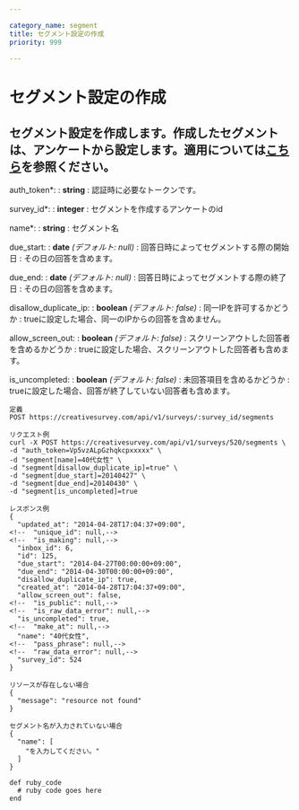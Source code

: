 ```yaml
---

category_name: segment
title: セグメント設定の作成
priority: 999

---
```


# セグメント設定の作成

## セグメント設定を作成します。作成したセグメントは、アンケートから設定します。適用については[こちら](#survey_update)を参照ください。

auth_token*:
: __string__
: 認証時に必要なトークンです。

survey_id*:
: __integer__
: セグメントを作成するアンケートのid

name*:
: __string__
: セグメント名

due_start:
: __date__ _(デフォルト: null)_
: 回答日時によってセグメントする際の開始日
: その日の回答を含めます。

due_end:
: __date__ _(デフォルト: null)_
: 回答日時によってセグメントする際の終了日
: その日の回答を含めます。

disallow_duplicate_ip:
: __boolean__ _(デフォルト: false)_
: 同一IPを許可するかどうか
: trueに設定した場合、同一のIPからの回答を含めません。

allow_screen_out:
: __boolean__ _(デフォルト: false)_
: スクリーンアウトした回答者を含めるかどうか
: trueに設定した場合、スクリーンアウトした回答者も含めます。

is_uncompleted:
: __boolean__ _(デフォルト: false)_
: 未回答項目を含めるかどうか
: trueに設定した場合、回答が終了していない回答者も含めます。


~~~
定義
POST https://creativesurvey.com/api/v1/surveys/:survey_id/segments

リクエスト例
curl -X POST https://creativesurvey.com/api/v1/surveys/520/segments \
-d "auth_token=Vp5vzALpGzhqkcpxxxxx" \
-d "segment[name]=40代女性" \
-d "segment[disallow_duplicate_ip]=true" \
-d "segment[due_start]=20140427" \
-d "segment[due_end]=20140430" \
-d "segment[is_uncompleted]=true

レスポンス例
{
  "updated_at": "2014-04-28T17:04:37+09:00",
<!--  "unique_id": null,-->
<!--  "is_making": null,-->
  "inbox_id": 6,
  "id": 125,
  "due_start": "2014-04-27T00:00:00+09:00",
  "due_end": "2014-04-30T00:00:00+09:00",
  "disallow_duplicate_ip": true,
  "created_at": "2014-04-28T17:04:37+09:00",
  "allow_screen_out": false,
<!--  "is_public": null,-->
<!--  "is_raw_data_error": null,-->
  "is_uncompleted": true,
<!--  "make_at": null,-->
  "name": "40代女性",
<!--  "pass_phrase": null,-->
<!--  "raw_data_error": null,-->
  "survey_id": 524
}

リソースが存在しない場合
{
  "message": "resource not found"
}

セグメント名が入力されていない場合
{
  "name": [
    "を入力してください。"
  ]
}
~~~

~~~
def ruby_code
  # ruby code goes here
end
~~~

